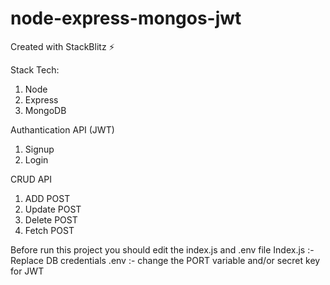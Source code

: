 # node-express-mongos-jwt
Created with StackBlitz ⚡️

Stack Tech:
1) Node
2) Express
3) MongoDB

Authantication API (JWT)
1) Signup 
2) Login

CRUD API
1) ADD POST
2) Update POST
3) Delete POST
4) Fetch POST

Before run this project you should edit the index.js and .env file
    Index.js :- Replace DB credentials
    .env :- change the PORT variable and/or secret key for JWT

